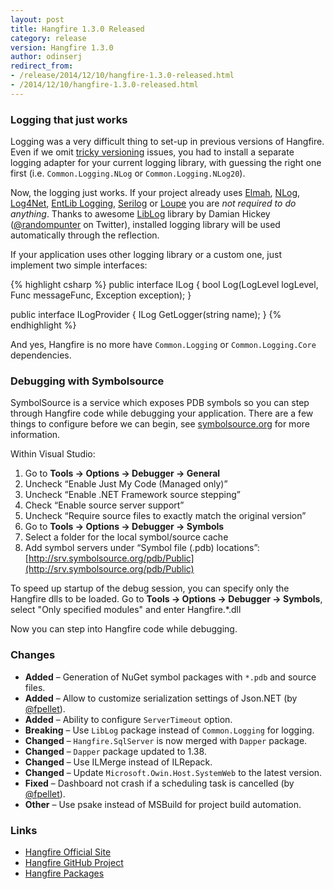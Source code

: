 ```yaml
---
layout: post
title: Hangfire 1.3.0 Released
category: release
version: Hangfire 1.3.0
author: odinserj
redirect_from:
- /release/2014/12/10/hangfire-1.3.0-released.html
- /2014/12/10/hangfire-1.3.0-released.html
---
```


### Logging that just works

Logging was a very difficult thing to set-up in previous versions of Hangfire. Even if we omit [tricky versioning](http://discuss.hangfire.io/t/move-away-from-common-logging-library/378/7) issues, you had to install a separate logging adapter for your current logging library, with guessing the right one first (i.e. `Common.Logging.NLog` or `Common.Logging.NLog20`).

Now, the logging just works. If your project already uses [Elmah](https://code.google.com/p/elmah/), [NLog](http://nlog-project.org/), [Log4Net](https://logging.apache.org/log4net/), [EntLib Logging](http://msdn.microsoft.com/en-us/library/ff647183.aspx), [Serilog](http://serilog.net/) or [Loupe](http://www.gibraltarsoftware.com/Loupe) you are *not required to do anything*. Thanks to awesome [LibLog](https://github.com/damianh/LibLog) library by Damian Hickey ([@randompunter](https://twitter.com/randompunter) on Twitter), installed logging library will be used automatically through the reflection.

If your application uses other logging library or a custom one, just implement two simple interfaces:

{% highlight csharp %}
public interface ILog
{
    bool Log(LogLevel logLevel, Func<string> messageFunc, 
        Exception exception);
}

public interface ILogProvider
{
    ILog GetLogger(string name);
}
{% endhighlight %}

And yes, Hangfire is no more have `Common.Logging` or `Common.Logging.Core` dependencies.

### Debugging with Symbolsource

SymbolSource is a service which exposes PDB symbols so you can step through Hangfire code while debugging your application. There are a few things to configure before we can begin, see [symbolsource.org](http://www.symbolsource.org/) for more information.

Within Visual Studio:

1. Go to **Tools &rarr; Options &rarr; Debugger &rarr; General**
1. Uncheck “Enable Just My Code (Managed only)”
1. Uncheck “Enable .NET Framework source stepping”
1. Check “Enable source server support”
1. Uncheck “Require source files to exactly match the original version”
1. Go to **Tools &rarr; Options &rarr; Debugger &rarr; Symbols**
1. Select a folder for the local symbol/source cache
1. Add symbol servers under “Symbol file (.pdb) locations”: [http://srv.symbolsource.org/pdb/Public](http://srv.symbolsource.org/pdb/Public)

To speed up startup of the debug session, you can specify only the Hangfire dlls to be loaded. Go to **Tools &rarr;  Options &rarr; Debugger &rarr; Symbols**, select "Only specified modules" and enter Hangfire.*.dll

Now you can step into Hangfire code while debugging.

### Changes

* **Added** – Generation of NuGet symbol packages with `*.pdb` and source files.
* **Added** – Allow to customize serialization settings of Json.NET (by [@fpellet](https://github.com/fpellet)).
* **Added** – Ability to configure `ServerTimeout` option.
* **Breaking** – Use `LibLog` package instead of `Common.Logging` for logging.
* **Changed** – `Hangfire.SqlServer` is now merged with `Dapper` package.
* **Changed** – `Dapper` package updated to 1.38.
* **Changed** – Use ILMerge instead of ILRepack.
* **Changed** – Update `Microsoft.Owin.Host.SystemWeb` to the latest version.
* **Fixed** – Dashboard not crash if a scheduling task is cancelled (by [@fpellet](https://github.com/fpellet)).
* **Other** – Use psake instead of MSBuild for project build automation.

### Links

* [Hangfire Official Site](http://hangfire.io)
* [Hangfire GitHub Project](https://github.com/HangfireIO/Hangfire)
* [Hangfire Packages](https://www.nuget.org/packages?q=hangfire)